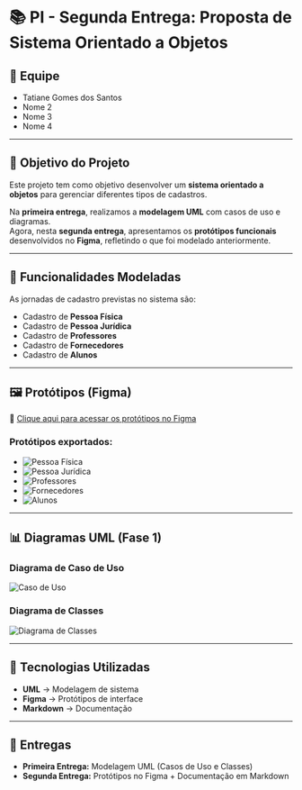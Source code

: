 # 📚 PI - Segunda Entrega: Proposta de Sistema Orientado a Objetos

## 👥 Equipe
- Tatiane Gomes dos Santos
- Nome 2
- Nome 3
- Nome 4

---

## 🎯 Objetivo do Projeto
Este projeto tem como objetivo desenvolver um **sistema orientado a objetos** para gerenciar diferentes tipos de cadastros.  

Na **primeira entrega**, realizamos a **modelagem UML** com casos de uso e diagramas.  
Agora, nesta **segunda entrega**, apresentamos os **protótipos funcionais** desenvolvidos no **Figma**, refletindo o que foi modelado anteriormente.

---

## 📌 Funcionalidades Modeladas
As jornadas de cadastro previstas no sistema são:

- Cadastro de **Pessoa Física**
- Cadastro de **Pessoa Jurídica**
- Cadastro de **Professores**
- Cadastro de **Fornecedores**
- Cadastro de **Alunos**

---

## 🖼️ Protótipos (Figma)
🔗 [Clique aqui para acessar os protótipos no Figma](https://www.figma.com/design/gejcX6UmYpnp0DvDvojKye/PI-Segunda-Entrega?node-id=0-1&p=f)

### Protótipos exportados:
- ![Pessoa Física](prototipos/cadastro_pessoa_fisica.png)
- ![Pessoa Jurídica](prototipos/cadastro_pessoa_juridica.png)
- ![Professores](prototipos/cadastro_professores.png)
- ![Fornecedores](prototipos/cadastro_fornecedores.png)
- ![Alunos](prototipos/cadastro_alunos.png)

---

## 📊 Diagramas UML (Fase 1)

### Diagrama de Caso de Uso
![Caso de Uso](imagens/caso_de_uso.png)

### Diagrama de Classes
![Diagrama de Classes](imagens/diagrama_classes.png)

---

## 🚀 Tecnologias Utilizadas
- **UML** → Modelagem de sistema  
- **Figma** → Protótipos de interface  
- **Markdown** → Documentação  

---

## 📅 Entregas
- **Primeira Entrega:** Modelagem UML (Casos de Uso e Classes)  
- **Segunda Entrega:** Protótipos no Figma + Documentação em Markdown
